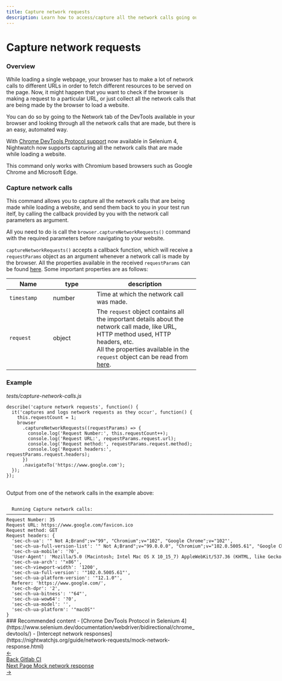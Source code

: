 ```yaml
---
title: Capture network requests
description: Learn how to access/capture all the network calls going out of your browser, in your Nightwatch tests.
---
```


<div class="page-header"><h1>Capture network requests</h1></div>

### Overview

While loading a single webpage, your browser has to make a lot of network calls to different URLs in order to fetch different resources to be served on the page. Now, it might happen that you want to check if the browser is making a request to a particular URL, or just collect all the network calls that are being made by the browser to load a website.

You can do so by going to the Network tab of the DevTools available in your browser and looking through all the network calls that are made, but there is an easy, automated way.

With [Chrome DevTools Protocol support](https://www.selenium.dev/documentation/webdriver/bidirectional/chrome_devtools/) now available in Selenium 4, Nightwatch now supports capturing all the network calls that are made while loading a website.

<div class="alert alert-info">
  This command only works with Chromium based browsers such as Google Chrome and Microsoft Edge.
</div>

### Capture network calls

This command allows you to capture all the network calls that are being made while loading a website, and send them back to you in your test run itelf, by calling the callback provided by you with the network call parameters as argument.

All you need to do is call the `browser.captureNetworkRequests()` command with the required parameters before navigating to your website.

`captureNetworkRequests()` accepts a callback function, which will receive a `requestParams` object as an argument whenever a network call is made by the browser. All the properties available in the received `requestParams` can be found [here](https://chromedevtools.github.io/devtools-protocol/tot/Network/#event-requestWillBeSent). Some important properties are as follows:

<table class="table table-bordered table-striped">
  <thead>
   <tr>
     <th style="width: 100px;">Name</th>
     <th style="width: 100px;">type</th>
     <th>description</th>
   </tr>
  </thead>
  <tbody>
    <tr>
      <td><code>timestamp</code></td>
      <td>number</td>
      <td>Time at which the network call was made.</td>
    </tr>    
    <tr>
      <td><code>request</code><br></td>
      <td>object</td>
      <td>
        The <code>request</code> object contains all the important details about the network call made, like URL, HTTP method used, HTTP headers, etc.<br>
        All the properties available in the <code>request</code> object can be read from <a href="https://chromedevtools.github.io/devtools-protocol/tot/Runtime/#type-RemoteObject">here</a>.
      </td>
    </tr>
  </tbody>
</table>

### Example

<div class="sample-test"><i>tests/capture-network-calls.js</i>
<pre class="line-numbers language-javascript">
<code class="language-javascript">describe('capture network requests', function() {
  it('captures and logs network requests as they occur', function() {
    this.requestCount = 1;
    browser
      .captureNetworkRequests((requestParams) => {
        console.log('Request Number:', this.requestCount++);
        console.log('Request URL:', requestParams.request.url);
        console.log('Request method:', requestParams.request.method);
        console.log('Request headers:', requestParams.request.headers);
      })
      .navigateTo('https://www.google.com');
  });
});
</code>
</pre></div>

Output from one of the network calls in the example above:

<code style="white-space: pre;" >
  Running Capture network calls:
───────────────────────────────────────────────────────────────────────────────────────────────────
Request Number: 35
Request URL: https://www.google.com/favicon.ico
Request method: GET
Request headers: {
  'sec-ch-ua': '" Not A;Brand";v="99", "Chromium";v="102", "Google Chrome";v="102"',
  'sec-ch-ua-full-version-list': '" Not A;Brand";v="99.0.0.0", "Chromium";v="102.0.5005.61", "Google Chrome";v="102.0.5005.61"',
  'sec-ch-ua-mobile': '?0',
  'User-Agent': 'Mozilla/5.0 (Macintosh; Intel Mac OS X 10_15_7) AppleWebKit/537.36 (KHTML, like Gecko) Chrome/102.0.5005.61 Safari/537.36',
  'sec-ch-ua-arch': '"x86"',
  'sec-ch-viewport-width': '1200',
  'sec-ch-ua-full-version': '"102.0.5005.61"',
  'sec-ch-ua-platform-version': '"12.1.0"',
  Referer: 'https://www.google.com/',
  'sec-ch-dpr': '2',
  'sec-ch-ua-bitness': '"64"',
  'sec-ch-ua-wow64': '?0',
  'sec-ch-ua-model': '',
  'sec-ch-ua-platform': '"macOS"'
}
</code>
### Recommended content
- [Chrome DevTools Protocol in Selenium 4](https://www.selenium.dev/documentation/webdriver/bidirectional/chrome_devtools/)
- [Intercept network responses](https://nightwatchjs.org/guide/network-requests/mock-network-response.html)

<div class="doc-pagination pt-40">
  <div class="previous">
    <a href="https://nightwatchjs.org/guide/ci-integrations/run-nightwatch-on-gitlab.html">
      <span>←</span>
        <div class="d-flex flex-column">
          <span class="smallT">Back</span>
          <span class="bigT">Gitlab CI</span>
        </div>
    </a>
  </div>
  <div class="next">
    <a href="https://nightwatchjs.org/guide/network-requests/mock-network-response.html">
        <div class="d-flex flex-column">
          <span class="smallT">Next Page</span>
          <span class="bigT">Mock network response</span>
        </div>
        <span>→</span>
    </a>
  </div>
</div>
